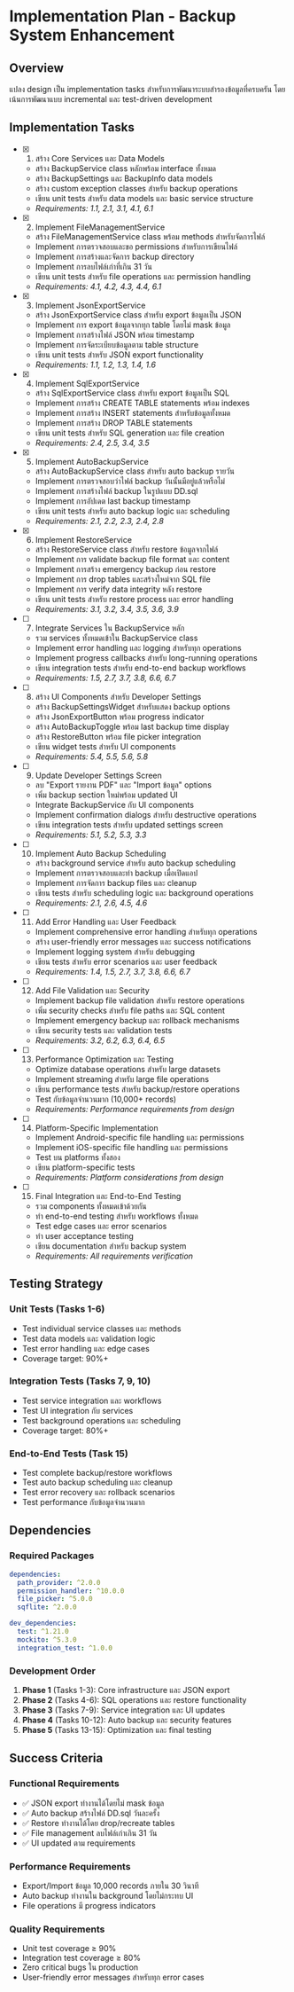 # Implementation Plan - Backup System Enhancement

## Overview

แปลง design เป็น implementation tasks สำหรับการพัฒนาระบบสำรองข้อมูลที่ครบครัน โดยเน้นการพัฒนาแบบ incremental และ test-driven development

## Implementation Tasks

- [x] 1. สร้าง Core Services และ Data Models

  - สร้าง BackupService class หลักพร้อม interface ทั้งหมด
  - สร้าง BackupSettings และ BackupInfo data models
  - สร้าง custom exception classes สำหรับ backup operations
  - เขียน unit tests สำหรับ data models และ basic service structure
  - _Requirements: 1.1, 2.1, 3.1, 4.1, 6.1_

- [x] 2. Implement FileManagementService

  - สร้าง FileManagementService class พร้อม methods สำหรับจัดการไฟล์
  - Implement การตรวจสอบและขอ permissions สำหรับการเขียนไฟล์
  - Implement การสร้างและจัดการ backup directory
  - Implement การลบไฟล์เก่าที่เกิน 31 วัน
  - เขียน unit tests สำหรับ file operations และ permission handling
  - _Requirements: 4.1, 4.2, 4.3, 4.4, 6.1_

- [x] 3. Implement JsonExportService

  - สร้าง JsonExportService class สำหรับ export ข้อมูลเป็น JSON
  - Implement การ export ข้อมูลจากทุก table โดยไม่ mask ข้อมูล
  - Implement การสร้างไฟล์ JSON พร้อม timestamp
  - Implement การจัดระเบียบข้อมูลตาม table structure
  - เขียน unit tests สำหรับ JSON export functionality
  - _Requirements: 1.1, 1.2, 1.3, 1.4, 1.6_

- [x] 4. Implement SqlExportService

  - สร้าง SqlExportService class สำหรับ export ข้อมูลเป็น SQL
  - Implement การสร้าง CREATE TABLE statements พร้อม indexes
  - Implement การสร้าง INSERT statements สำหรับข้อมูลทั้งหมด
  - Implement การสร้าง DROP TABLE statements
  - เขียน unit tests สำหรับ SQL generation และ file creation
  - _Requirements: 2.4, 2.5, 3.4, 3.5_

- [x] 5. Implement AutoBackupService

  - สร้าง AutoBackupService class สำหรับ auto backup รายวัน
  - Implement การตรวจสอบว่าไฟล์ backup วันนั้นมีอยู่แล้วหรือไม่
  - Implement การสร้างไฟล์ backup ในรูปแบบ DD.sql
  - Implement การอัปเดต last backup timestamp
  - เขียน unit tests สำหรับ auto backup logic และ scheduling
  - _Requirements: 2.1, 2.2, 2.3, 2.4, 2.8_

- [x] 6. Implement RestoreService

  - สร้าง RestoreService class สำหรับ restore ข้อมูลจากไฟล์
  - Implement การ validate backup file format และ content
  - Implement การสร้าง emergency backup ก่อน restore
  - Implement การ drop tables และสร้างใหม่จาก SQL file
  - Implement การ verify data integrity หลัง restore
  - เขียน unit tests สำหรับ restore process และ error handling
  - _Requirements: 3.1, 3.2, 3.4, 3.5, 3.6, 3.9_

- [ ] 7. Integrate Services ใน BackupService หลัก

  - รวม services ทั้งหมดเข้าใน BackupService class
  - Implement error handling และ logging สำหรับทุก operations
  - Implement progress callbacks สำหรับ long-running operations
  - เขียน integration tests สำหรับ end-to-end backup workflows
  - _Requirements: 1.5, 2.7, 3.7, 3.8, 6.6, 6.7_

- [ ] 8. สร้าง UI Components สำหรับ Developer Settings

  - สร้าง BackupSettingsWidget สำหรับแสดง backup options
  - สร้าง JsonExportButton พร้อม progress indicator
  - สร้าง AutoBackupToggle พร้อม last backup time display
  - สร้าง RestoreButton พร้อม file picker integration
  - เขียน widget tests สำหรับ UI components
  - _Requirements: 5.4, 5.5, 5.6, 5.8_

- [ ] 9. Update Developer Settings Screen

  - ลบ "Export รายงาน PDF" และ "Import ข้อมูล" options
  - เพิ่ม backup section ใหม่พร้อม updated UI
  - Integrate BackupService กับ UI components
  - Implement confirmation dialogs สำหรับ destructive operations
  - เขียน integration tests สำหรับ updated settings screen
  - _Requirements: 5.1, 5.2, 5.3, 3.3_

- [ ] 10. Implement Auto Backup Scheduling

  - สร้าง background service สำหรับ auto backup scheduling
  - Implement การตรวจสอบและทำ backup เมื่อเปิดแอป
  - Implement การจัดการ backup files และ cleanup
  - เขียน tests สำหรับ scheduling logic และ background operations
  - _Requirements: 2.1, 2.6, 4.5, 4.6_

- [ ] 11. Add Error Handling และ User Feedback

  - Implement comprehensive error handling สำหรับทุก operations
  - สร้าง user-friendly error messages และ success notifications
  - Implement logging system สำหรับ debugging
  - เขียน tests สำหรับ error scenarios และ user feedback
  - _Requirements: 1.4, 1.5, 2.7, 3.7, 3.8, 6.6, 6.7_

- [ ] 12. Add File Validation และ Security

  - Implement backup file validation สำหรับ restore operations
  - เพิ่ม security checks สำหรับ file paths และ SQL content
  - Implement emergency backup และ rollback mechanisms
  - เขียน security tests และ validation tests
  - _Requirements: 3.2, 6.2, 6.3, 6.4, 6.5_

- [ ] 13. Performance Optimization และ Testing

  - Optimize database operations สำหรับ large datasets
  - Implement streaming สำหรับ large file operations
  - เขียน performance tests สำหรับ backup/restore operations
  - Test กับข้อมูลจำนวนมาก (10,000+ records)
  - _Requirements: Performance requirements from design_

- [ ] 14. Platform-Specific Implementation

  - Implement Android-specific file handling และ permissions
  - Implement iOS-specific file handling และ permissions
  - Test บน platforms ทั้งสอง
  - เขียน platform-specific tests
  - _Requirements: Platform considerations from design_

- [ ] 15. Final Integration และ End-to-End Testing
  - รวม components ทั้งหมดเข้าด้วยกัน
  - ทำ end-to-end testing สำหรับ workflows ทั้งหมด
  - Test edge cases และ error scenarios
  - ทำ user acceptance testing
  - เขียน documentation สำหรับ backup system
  - _Requirements: All requirements verification_

## Testing Strategy

### Unit Tests (Tasks 1-6)

- Test individual service classes และ methods
- Test data models และ validation logic
- Test error handling และ edge cases
- Coverage target: 90%+

### Integration Tests (Tasks 7, 9, 10)

- Test service integration และ workflows
- Test UI integration กับ services
- Test background operations และ scheduling
- Coverage target: 80%+

### End-to-End Tests (Task 15)

- Test complete backup/restore workflows
- Test auto backup scheduling และ cleanup
- Test error recovery และ rollback scenarios
- Test performance กับข้อมูลจำนวนมาก

## Dependencies

### Required Packages

```yaml
dependencies:
  path_provider: ^2.0.0
  permission_handler: ^10.0.0
  file_picker: ^5.0.0
  sqflite: ^2.0.0

dev_dependencies:
  test: ^1.21.0
  mockito: ^5.3.0
  integration_test: ^1.0.0
```

### Development Order

1. **Phase 1** (Tasks 1-3): Core infrastructure และ JSON export
2. **Phase 2** (Tasks 4-6): SQL operations และ restore functionality
3. **Phase 3** (Tasks 7-9): Service integration และ UI updates
4. **Phase 4** (Tasks 10-12): Auto backup และ security features
5. **Phase 5** (Tasks 13-15): Optimization และ final testing

## Success Criteria

### Functional Requirements

- ✅ JSON export ทำงานได้โดยไม่ mask ข้อมูล
- ✅ Auto backup สร้างไฟล์ DD.sql วันละครั้ง
- ✅ Restore ทำงานได้โดย drop/recreate tables
- ✅ File management ลบไฟล์เก่าเกิน 31 วัน
- ✅ UI updated ตาม requirements

### Performance Requirements

- Export/Import ข้อมูล 10,000 records ภายใน 30 วินาที
- Auto backup ทำงานใน background โดยไม่กระทบ UI
- File operations มี progress indicators

### Quality Requirements

- Unit test coverage ≥ 90%
- Integration test coverage ≥ 80%
- Zero critical bugs ใน production
- User-friendly error messages สำหรับทุก error cases
